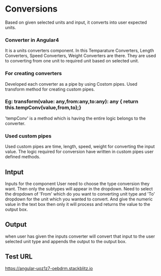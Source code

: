 # Conversions
Based on given selected units and input, it converts into user expected units. 
### Converter in Angular4 
It is a units converters component. In this Temparature Converters, Length Converters, Speed Converters, Weight Converters are there. 
They are used to converting from one unit to required unit based on selected unit.
### For creating converters
Developed each converter as a pipe by using Costom pipes. Used transform method for creating custom pipes.
### Eg: transform(value: any,from:any,to:any): any {  return this.tempConv(value,from,to);}
  'tempConv' is a method which is having the entire logic belongs to the converter.
### Used custom pipes
Used custom pipes are time, length, speed, weight for converting the input value. The logic required for conversion have written in custom pipes user defined methods.
## Intput
Inputs for the component User need to choose the type conversion they want. 
Then only the subtypes will appear in the dropdown.
Need to select the dropdown of 'From' which do you want to converting unit type and 'To' dropdown for the unit which you wanted to convert.
And give the numeric value in the text box then only it will process and returns the value to the output box.
## Output
when user has given the inputs converter will convert that input to the user selected unit type and appends the output to the output box.
## Test URL
https://angular-uoz1z7-oebdrm.stackblitz.io
